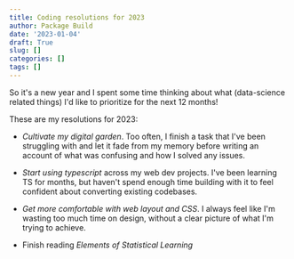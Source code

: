 ```yaml
---
title: Coding resolutions for 2023
author: Package Build
date: '2023-01-04'
draft: True
slug: []
categories: []
tags: []
---
```



So it's a new year and I spent some time thinking about what (data-science related things) I'd like to prioritize for the next 12 months!

These are my resolutions for 2023:

- *Cultivate my digital garden*. Too often, I finish a task that I've been struggling with and let it fade from my memory before writing an account of what was confusing and how I solved any issues.

- *Start using typescript* across my web dev projects. I've been learning TS for months, but haven't spend enough time building with it to feel confident about converting existing codebases.

- *Get more comfortable with web layout and CSS*. I always feel like I'm wasting too much time on design, without a clear picture of what I'm trying to achieve.

- Finish reading *Elements of Statistical Learning* 


